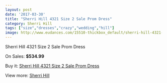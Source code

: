 ```yaml
---
layout: post
date: '2017-03-30'
title: "Sherri Hill 4321 Size 2 Sale Prom Dress"
category: Sherri Hill
tags: ["size","dresses","crazy","wedding","hill"]
image: http://www.eudances.com/15510-thickbox_default/sherri-hill-4321-size-2-sale-prom-dress.jpg
---
```

Sherri Hill 4321 Size 2 Sale Prom Dress

On Sales: **$534.99**
<a href="https://www.eudances.com/en/sherri-hill/4584-sherri-hill-4321-size-2-sale-prom-dress.html"><amp-img layout="responsive" width="600" height="600" src="//www.eudances.com/15510-thickbox_default/sherri-hill-4321-size-2-sale-prom-dress.jpg" alt="Sherri Hill 4321 Size 2 Sale Prom Dress 0" /></a>
<a href="https://www.eudances.com/en/sherri-hill/4584-sherri-hill-4321-size-2-sale-prom-dress.html"><amp-img layout="responsive" width="600" height="600" src="//www.eudances.com/15512-thickbox_default/sherri-hill-4321-size-2-sale-prom-dress.jpg" alt="Sherri Hill 4321 Size 2 Sale Prom Dress 1" /></a>
<a href="https://www.eudances.com/en/sherri-hill/4584-sherri-hill-4321-size-2-sale-prom-dress.html"><amp-img layout="responsive" width="600" height="600" src="//www.eudances.com/15511-thickbox_default/sherri-hill-4321-size-2-sale-prom-dress.jpg" alt="Sherri Hill 4321 Size 2 Sale Prom Dress 2" /></a>

Buy it: [Sherri Hill 4321 Size 2 Sale Prom Dress](https://www.eudances.com/en/sherri-hill/4584-sherri-hill-4321-size-2-sale-prom-dress.html "Sherri Hill 4321 Size 2 Sale Prom Dress")

View more: [Sherri Hill](https://www.eudances.com/en/80-Sherri-Hill "Sherri Hill")